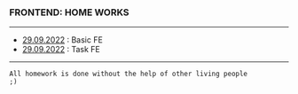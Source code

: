 ### FRONTEND: HOME WORKS

---

- [29.09.2022](https://mi444k.github.io/Tel-Ran/Frontend/HomeWorks/29.09.2022/about.html) : Basic FE
- [29.09.2022](https://mi444k.github.io/Tel-Ran/Frontend/HomeWorks/29.09.2022/index.html) : Task FE

---

<code>All homework is done without the help of other living people ;)</code>
